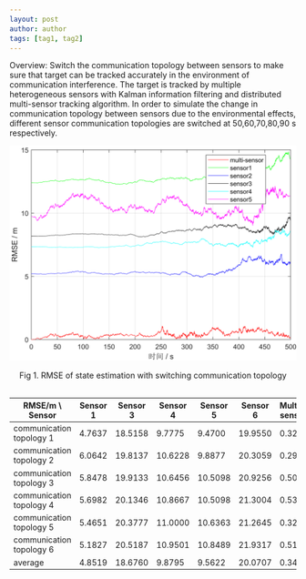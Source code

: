 ```yaml
---
layout: post
author: author
tags: [tag1, tag2]
---
```


Overview: Switch the communication topology between sensors to make sure that target can be tracked accurately in the environment of communication interference.
The target is tracked by multiple heterogeneous sensors with Kalman information filtering and distributed multi-sensor tracking algorithm. In order to simulate the change in communication topology between sensors due to the environmental effects, different sensor communication topologies are switched at 50,60,70,80,90 s respectively.

![Fig 1. RMSE of state estimation with switching communication topology](/assets/images/project/p02/img.png)
<div style="text-align: center">Fig 1. RMSE of state estimation with switching communication topology</div>
<br>

| RMSE/m \ Sensor          |  Sensor 1   | Sensor 3 | Sensor 4 | Sensor 5 | Sensor 6 |  Multiple sensors   |
|--------------------------|-----|----------|----------|----------|----------|-----|
| communication topology 1 |   4.7637  |    18.5158      |    9.7775      |    9.4700      |     19.9550     |  0.3278   |
| communication topology 2 |   6.0642  |    19.8137      |     10.6228     |     9.8877     |   20.3059       |  0.2939   |
| communication topology 3 |   5.8478  |    19.9133      |      10.6456    |     10.5098     |   20.9256       |  0.5020   |
| communication topology 4 |   5.6982  |    20.1346      |      10.8667    |     10.5098     |    21.3004      |  0.5311   |
| communication topology 5 |   5.4651  |    20.3777      |     11.0000     |     10.6363     |    21.2645      |  0.3295   |
| communication topology 6 |  5.1827   |    20.5187      |     10.9501     |    10.8489      |    21.9317      |  0.5126   |
| average                  |  4.8519   |    18.6760      |     9.8795     |     9.5622     |    20.0707      |  0.3427   |
